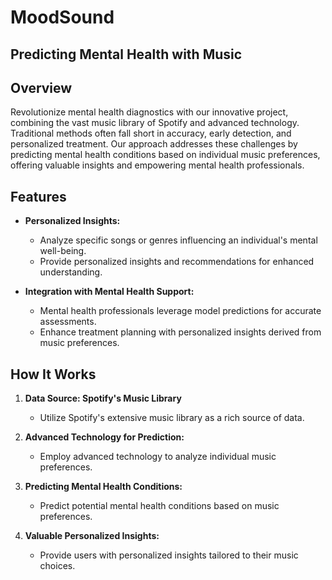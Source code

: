 # MoodSound
## Predicting Mental Health with Music

## Overview

Revolutionize mental health diagnostics with our innovative project, combining the vast music library of Spotify and advanced technology. Traditional methods often fall short in accuracy, early detection, and personalized treatment. Our approach addresses these challenges by predicting mental health conditions based on individual music preferences, offering valuable insights and empowering mental health professionals.

## Features

- **Personalized Insights:**
  - Analyze specific songs or genres influencing an individual's mental well-being.
  - Provide personalized insights and recommendations for enhanced understanding.

- **Integration with Mental Health Support:**
  - Mental health professionals leverage model predictions for accurate assessments.
  - Enhance treatment planning with personalized insights derived from music preferences.

## How It Works

1. **Data Source: Spotify's Music Library**
   - Utilize Spotify's extensive music library as a rich source of data.

2. **Advanced Technology for Prediction:**
   - Employ advanced technology to analyze individual music preferences.

3. **Predicting Mental Health Conditions:**
   - Predict potential mental health conditions based on music preferences.

4. **Valuable Personalized Insights:**
   - Provide users with personalized insights tailored to their music choices.
